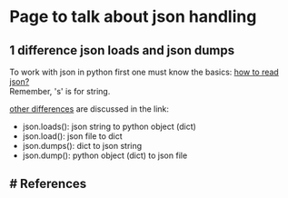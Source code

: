 # Page to talk about json handling

## 1 difference json loads and json dumps

To work with json in python first one must know the basics: [how to read json?][1]  
Remember, 's' is for string.

[other differences][3] are discussed in the link:  

- json.loads(): json string to python object (dict)
- json.load(): json file to dict
- json.dumps(): dict to json string
- json.dump(): python object (dict) to json file

## # References

[1]: https://pjcarroll.medium.com/json-dump-vs-json-dumps-json-load-vs-json-loads-b959f2647c9f "json dumps vs json loads"
[2]: https://www.markdownguide.org/basic-syntax/#an-example-putting-the-parts-together "markdown guide for links and refs"
[3]: https://www.bing.com/search?pglt=163&q=difference+json+dumps+and+loads&cvid=b275932b80814af99ab4929252726bfb&gs_lcrp=EgZjaHJvbWUyBggAEEUYOTIICAEQ6QcY_FXSAQg1NDczajBqMagCALACAA&FORM=ANNAB1&PC=U531
